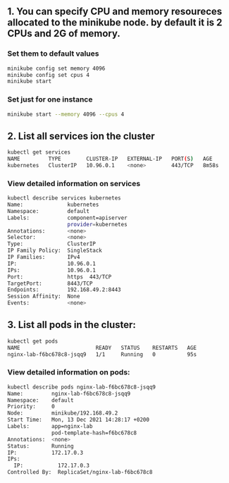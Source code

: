 ## 1. You can specify CPU and memory resoureces allocated to the minikube node. by default it is 2 CPUs and 2G of memory.
### Set them to default values
```bash
minikube config set memory 4096 
minikube config set cpus 4
minikube start
```
### Set just for one instance
```bash
minikube start --memory 4096 --cpus 4
```
## 2. List all services ion the cluster
```bash
kubectl get services
NAME         TYPE        CLUSTER-IP   EXTERNAL-IP   PORT(S)   AGE
kubernetes   ClusterIP   10.96.0.1    <none>        443/TCP   8m58s
```
### View detailed information on services
```bash
kubectl describe services kubernetes
Name:              kubernetes
Namespace:         default
Labels:            component=apiserver
                   provider=kubernetes
Annotations:       <none>
Selector:          <none>
Type:              ClusterIP
IP Family Policy:  SingleStack
IP Families:       IPv4
IP:                10.96.0.1
IPs:               10.96.0.1
Port:              https  443/TCP
TargetPort:        8443/TCP
Endpoints:         192.168.49.2:8443
Session Affinity:  None
Events:            <none>
```

## 3. List all pods in the cluster:
```bash
kubectl get pods
NAME                        READY   STATUS    RESTARTS   AGE
nginx-lab-f6bc678c8-jsqq9   1/1     Running   0          95s
```
### View detailed information on pods:
```bash
kubectl describe pods nginx-lab-f6bc678c8-jsqq9
Name:         nginx-lab-f6bc678c8-jsqq9
Namespace:    default
Priority:     0
Node:         minikube/192.168.49.2
Start Time:   Mon, 13 Dec 2021 14:28:17 +0200
Labels:       app=nginx-lab
              pod-template-hash=f6bc678c8
Annotations:  <none>
Status:       Running
IP:           172.17.0.3
IPs:
  IP:           172.17.0.3
Controlled By:  ReplicaSet/nginx-lab-f6bc678c8
```
